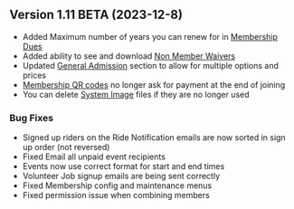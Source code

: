  ## Version 1.11 BETA (2023-12-8)
 - Added Maximum number of years you can renew for in [Membership Dues](/Membership/Configure/dues)
 - Added ability to see and download [Non Member Waivers](/Leaders/nonMemberWaivers)
 - Updated [General Admission](/GA) section to allow for multiple options and prices
 - [Membership QR codes](/Membership/Configure/qrCodes) no longer ask for payment at the end of joining
 - You can delete [System Image](/Admin/images) files if they are no longer used

 ### Bug Fixes
 - Signed up riders on the Ride Notification emails are now sorted in sign up order (not reversed)
 - Fixed Email all unpaid event recipients
 - Events now use correct format for start and end times
 - Volunteer Job signup emails are being sent correctly
 - Fixed Membership config and maintenance menus
 - Fixed permission issue when combining members
